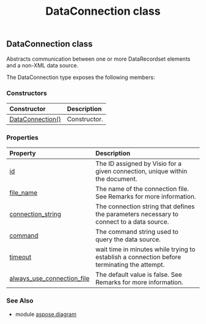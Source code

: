﻿---
title: DataConnection class
second_title: Aspose.Diagram for Python via .NET API References
description: 
type: docs
weight: 530
url: /python-net/aspose.diagram/dataconnection/
is_root: false
---

## DataConnection class

Abstracts communication between one or more DataRecordset elements and a non-XML data source.



The DataConnection type exposes the following members:

### Constructors
| Constructor | Description |
| :- | :- |
| [DataConnection()](/diagram/python-net/aspose.diagram/dataconnection/__init__/#) | Constructor. |


### Properties
| Property | Description |
| :- | :- |
| [id](/diagram/python-net/aspose.diagram/dataconnection/id) | The ID assigned by Visio for a given connection, unique within the document. |
| [file_name](/diagram/python-net/aspose.diagram/dataconnection/file_name) | The name of the connection file. See Remarks for more information. |
| [connection_string](/diagram/python-net/aspose.diagram/dataconnection/connection_string) | The connection string that defines the parameters necessary to connect to a data source. |
| [command](/diagram/python-net/aspose.diagram/dataconnection/command) | The command string used to query the data source. |
| [timeout](/diagram/python-net/aspose.diagram/dataconnection/timeout) | wait time in minutes while trying to establish a connection before terminating the attempt. |
| [always_use_connection_file](/diagram/python-net/aspose.diagram/dataconnection/always_use_connection_file) | The default value is false. See Remarks for more information. |


### See Also

* module [aspose.diagram](../)
